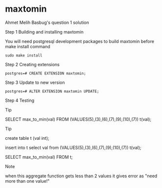 # maxtomin
Ahmet Melih Basbug's question 1 solution

Step 1 Building and installing maxtomin

You will need postgresql development packages to build maxtomin before make install command

```
sudo make install
```

Step 2 Creating extensions

```
postgres=# CREATE EXTENSION maxtomin;
```

Step 3 Update to new version
```
postgres=# ALTER EXTENSION maxtomin UPDATE;
```

Step 4 Testing

> [!TIP]
> SELECT max_to_min(val) FROM (VALUES(5),(3),(6),(7),(9),(10),(7)) t(val);

> [!TIP]
> create table t (val int);
> 
> insert into t select val from (VALUES(5),(3),(6),(7),(9),(10),(7)) t(val);
> 
> SELECT max_to_min(val) FROM t;

> [!NOTE]
>  when this aggregate function gets less than 2 values it gives error as "need more than one value!"
